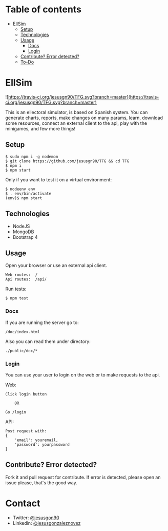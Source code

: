 

# Table of contents 

* [EllSim](#ellsim)
  * [Setup](#setup)
  * [Technologies](#technologies)
  * [Usage](#usage)
    * [Docs](#docs)
    * [Login](#login)
  * [Contribute? Error detected?](#contribute-error-detected)
  * [To-Do](#to-do)
  
# EllSim

![https://travis-ci.org/jesusgn90/TFG.svg?branch=master](https://travis-ci.org/jesusgn90/TFG.svg?branch=master)

This is an ellectoral simulator, is based on Spanish system. You can generate charts, reports, make changes on many params, learn, download some resources, connect an external client to the api, play with the minigames, and few more things!

## Setup
    $ sudo npm i -g nodemon
    $ git clone https://github.com/jesusgn90/TFG && cd TFG
    $ npm i
    $ npm start

Only if you want to test it on a virtual environment:

    $ nodeenv env
    $ . env/bin/activate
    (env)$ npm start   

## Technologies
- NodeJS
- MongoDB
- Bootstrap 4

## Usage
Open your browser or use an external api client.

    Web routes:  /
    Api routes:  /api/

Run tests:

    $ npm test



### Docs
If you are running the server go to:
    
    /doc/index.html
        
Also you can read them under directory:

    ./public/doc/*
   
### Login   
   
You can use your user to login on the web or to make requests to the api. 

Web:

    Click login button
    
        OR
    
    Go /login

API:

    Post request with:
    {
        'email': youremail,
        'password': yourpassword
    }

## Contribute? Error detected? 

Fork it and pull request for contribute. If error is detected, please open an issue please, that's the good way.

# Contact

* Twitter: [@jesusgon90](https://twitter.com/jesusgon90)
* Linkedin: [@jesusgonzaleznovez](https://www.linkedin.com/in/jesusgonzaleznovez)